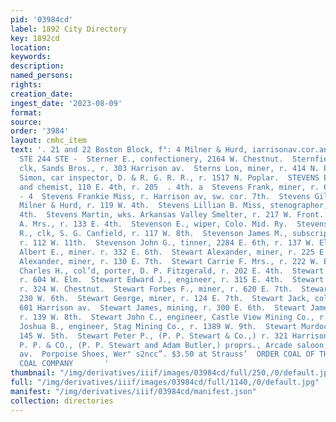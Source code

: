 ```yaml
---
pid: '03984cd'
label: 1892 City Directory
key: 1892cd
location: 
keywords: 
description: 
named_persons: 
rights: 
creation_date: 
ingest_date: '2023-08-09'
format: 
source: 
order: '3984'
layout: cmhc_item
text: '. 21 and 22 Boston Block, f°: 4 Milner & Hurd, iarrisonav.cor.anse. Fire Insurance:
  STE 244 STE -  Sterner E., confectionery, 2164 W. Chestnut.  Sternfield Benjamin,
  clk, Sands Bros., r. 303 Harrison av.  Sterns Lon, miner, r. 414 N. Pine.  Stetter
  Simon, car inspector, D. & R. G. R. R., r. 1517 N. Poplar.  STEVENS EUGENE, assayer
  and chemist, 110 E. 4th, r. 205  . 4th. a  Stevens Frank, miner, r. 607 E. 10th.
  - 4  Stevens Frankie Miss, r. Harrison av, sw. cor. 7th.  Stevens Giles L., bkkpr,
  Milner & Hurd, r. 119 W. 4th.  Stevens Lillian B. Miss, stenographer, r. 133 E.
  4th.  Stevens Martin, wks. Arkansas Valley Smelter, r. 217 W. Front.  Stevens Mary
  A. Mrs., r. 133 E. 4th.  Stevenson E., wiper, Colo. Mid. Ry.  Stevenson Charles
  R., clk, S. G. Canfield, r. 117 W. 8th.  Stevenson James M., subscription books,
  r. 112 W. 11th.  Stevenson John G., tinner, 2284 E. 6th, r. 137 W. Elm.  Stewart
  Albert E., miner. r. 332 E. 6th.  Stewart Alexander, miner, r. 225 E. 8th.  Stewart
  Alexander, miner, r. 130 E. 7th.  Stewart Carrie F. Mrs., r. 222 W. Elm.  Stewart
  Charles H., col’d, porter, D. P. Fitzgerald, r. 202 E. 4th.  Stewart D. M., smelter,
  r. 604 W. Elm.  Stewart Edward J., engineer, r. 315 E. 4th.  Stewart Elizabeth Mrs.,
  r. 324 W. Chestnut.  Stewart Forbes F., miner, r. 620 E. 7th.  Stewart Frank, bds.
  230 W. 6th.  Stewart George, miner, r. 124 E. 7th.  Stewart Jack, collector, r.
  601 Harrison av.  Stewart James, mining, r. 300 E. 6th.  Stewart James J., miner,
  r. 139 W. 8th.  Stewart John C., engineer, Castle View Mining Co., r. 121  - 9th.  Stewart
  Joshua B., engineer, Stag Mining Co., r. 1389 W. 9th.  Stewart Murdock, miner, r.
  145 W. 5th.  Stewart Peter P., (P. P. Stewart & Co.,) r. 321 Harrison av.  STEWART
  P. P. & CO., (P. P. Stewart and Adam Butler,) proprs., Arcade saloon, 316 Harrison
  av.  Porpoise Shoes, Wer" s2ncc”. $3.50 at Strauss’  ORDER COAL OF THE LEADVILLE
  COAL COMPANY       '
thumbnail: "/img/derivatives/iiif/images/03984cd/full/250,/0/default.jpg"
full: "/img/derivatives/iiif/images/03984cd/full/1140,/0/default.jpg"
manifest: "/img/derivatives/iiif/03984cd/manifest.json"
collection: directories
---
```


